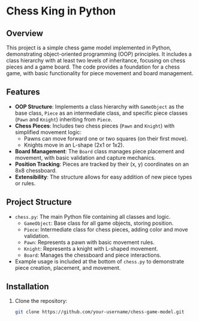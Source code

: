 # Chess King in Python

## Overview

This project is a simple chess game model implemented in Python, demonstrating object-oriented programming (OOP) principles. It includes a class hierarchy with at least two levels of inheritance, focusing on chess pieces and a game board. The code provides a foundation for a chess game, with basic functionality for piece movement and board management.

## Features

- **OOP Structure**: Implements a class hierarchy with `GameObject` as the base class, `Piece` as an intermediate class, and specific piece classes (`Pawn` and `Knight`) inheriting from `Piece`.
- **Chess Pieces**: Includes two chess pieces (`Pawn` and `Knight`) with simplified movement logic:
  - Pawns can move forward one or two squares (on their first move).
  - Knights move in an L-shape (2x1 or 1x2).
- **Board Management**: The `Board` class manages piece placement and movement, with basic validation and capture mechanics.
- **Position Tracking**: Pieces are tracked by their (x, y) coordinates on an 8x8 chessboard.
- **Extensibility**: The structure allows for easy addition of new piece types or rules.

## Project Structure

- `chess.py`: The main Python file containing all classes and logic.
  - `GameObject`: Base class for all game objects, storing position.
  - `Piece`: Intermediate class for chess pieces, adding color and move validation.
  - `Pawn`: Represents a pawn with basic movement rules.
  - `Knight`: Represents a knight with L-shaped movement.
  - `Board`: Manages the chessboard and piece interactions.
- Example usage is included at the bottom of `chess.py` to demonstrate piece creation, placement, and movement.

## Installation

1. Clone the repository:
   ```bash
   git clone https://github.com/your-username/chess-game-model.git